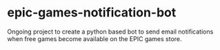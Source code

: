 # epic-games-notification-bot
Ongoing project to create a python based bot to send email notifications when free games become available on the EPIC games store.
